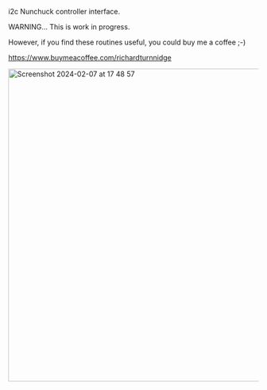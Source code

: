 i2c Nunchuck controller interface.


WARNING... This is work in progress.


However, if you find these routines useful, you could buy me a coffee ;-) 

https://www.buymeacoffee.com/richardturnnidge


<img width="630" alt="Screenshot 2024-02-07 at 17 48 57" src="https://github.com/richardturnnidge/nunchuck/assets/117299012/a1584b45-dc9e-46bc-b842-0639e0b0c14d">
